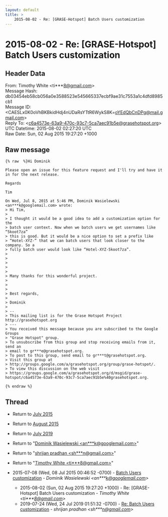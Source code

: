 ```yaml
---
layout: default
title: >
    2015-08-02 - Re: [GRASE-Hotspot] Batch Users customization
---
```


# 2015-08-02 - Re: [GRASE-Hotspot] Batch Users customization

## Header Data

From: Timothy White \<ti***8@gmail.com\><br>
Message Hash: db03454eb58cb056a0e3588523e545665337ecbf9ae31c7553a1c4dfd8985cb1<br>
Message ID: \<CAESLx0K0oVhBKBkidHdj4nUDaRsYTtR6WykS8K=oYEdQbCnDPg@mail.gmail.com\><br>
Reply To: \<c6a4573e-63a9-470c-93c7-5ca7aec91b5e@grasehotspot.org\><br>
UTC Datetime: 2015-08-02 02:27:20 UTC<br>
Raw Date: Sun, 02 Aug 2015 19:27:20 +1000<br>

## Raw message

```
{% raw  %}Hi Dominik

Please open an issue for this feature request and I'll try and have it
in for the next release.

Regards

Tim

On Wed, Jul 8, 2015 at 5:46 PM, Dominik Wasielewski
<an***k@googlemail.com> wrote:
> Hi Tim,
>
> I thought it would be a good idea to add a customization option for the
> batch user context. Now when we batch users we get usernames like “5koot7za”
> this is good. But it would be a nice option to set a prefix like
> “Hotel-XYZ-” that we can batch users that look closer to the company. So a
> fully batch user would look like “Hotel-XYZ-5koot7za”.
>
>
>
>
>
> Many thanks for this wonderful project.
>
>
>
> Best regards,
>
> Dominik
>
> --
> This mailing list is for the Grase Hotspot Project http://grasehotspot.org
> ---
> You received this message because you are subscribed to the Google Groups
> "Grase Hotspot" group.
> To unsubscribe from this group and stop receiving emails from it, send an
> email to gr***e@grasehotspot.org.
> To post to this group, send email to gr***t@grasehotspot.org.
> Visit this group at
> http://groups.google.com/a/grasehotspot.org/group/grase-hotspot/.
> To view this discussion on the web visit
> https://groups.google.com/a/grasehotspot.org/d/msgid/grase-hotspot/c6a4573e-63a9-470c-93c7-5ca7aec91b5e%40grasehotspot.org.

{% endraw %}
```

## Thread

+ Return to [July 2015](/archive/2015/07)
+ Return to [August 2015](/archive/2015/08)
+ Return to [July 2019](/archive/2019/07)

+ Return to "[Dominik Wasielewski <an***k<span>@</span>googlemail.com>](/authors/an___k_at_googlemail_com)"
+ Return to "[shrijan pradhan <sh***n<span>@</span>gmail.com>](/authors/sh___n_at_gmail_com)"
+ Return to "[Timothy White <ti***8<span>@</span>gmail.com>](/authors/ti___8_at_gmail_com)"

+ 2015-07-08 (Wed, 08 Jul 2015 00:46:52 -0700) - [Batch Users customization](/archive/2015/07/752572f45744cb99f2d931c85ee88de3ce72ee3e72c76f5fdf5648b22a5272b5) - _Dominik Wasielewski \<an***k@googlemail.com\>_
  + 2015-08-02 (Sun, 02 Aug 2015 19:27:20 +1000) - Re: [GRASE-Hotspot] Batch Users customization - _Timothy White \<ti***8@gmail.com\>_
  + 2019-07-24 (Wed, 24 Jul 2019 01:51:32 -0700) - [Re: Batch Users customization](/archive/2019/07/e2d10938451519126464808c0d2084f2a43be793d9a2bb59007d32d3560f90b3) - _shrijan pradhan \<sh***n@gmail.com\>_

